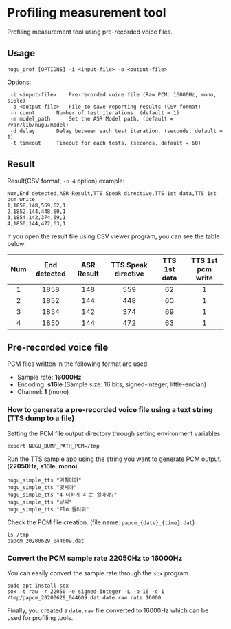 # Profiling measurement tool

Profiling measurement tool using pre-recorded voice files.

## Usage

    nugu_prof [OPTIONS] -i <input-file> -o <output-file>

Options:

     -i <input-file>	Pre-recorded voice file (Raw PCM: 16000Hz, mono, s16le)
     -o <output-file>	File to save reporting results (CSV format)
     -n count		Number of test iterations. (default = 1)
     -m model_path		Set the ASR Model path. (default = /var/lib/nugu/model)
     -d delay		Delay between each test iteration. (seconds, default = 1)
     -t timeout		Timeout for each tests. (seconds, default = 60)

## Result

Result(CSV format, `-n 4` option) example:

    Num,End detected,ASR Result,TTS Speak directive,TTS 1st data,TTS 1st pcm write
    1,1858,148,559,62,1
    2,1852,144,448,60,1
    3,1854,142,374,69,1
    4,1850,144,472,63,1

If you open the result file using CSV viewer program, you can see the table below:

|Num|End detected|ASR Result|TTS Speak directive|TTS 1st data|TTS 1st pcm write|
|:-:|:----------:|:--------:|:-----------------:|:----------:|:---------------:|
|1|1858|148|559|62|1|
|2|1852|144|448|60|1|
|3|1854|142|374|69|1|
|4|1850|144|472|63|1|

## Pre-recorded voice file

PCM files written in the following format are used.

* Sample rate: **16000Hz**
* Encoding: **s16le** (Sample size: 16 bits, signed-integer, little-endian)
* Channel: **1** (mono)

### How to generate a pre-recorded voice file using a text string (TTS dump to a file)

Setting the PCM file output directory through setting environment variables.

    export NUGU_DUMP_PATH_PCM=/tmp

Run the TTS sample app using the string you want to generate PCM output. (**22050Hz**, **s16le**, **mono**)

    nugu_simple_tts "며칠이야"
    nugu_simple_tts "몇시야"
    nugu_simple_tts "4 더하기 4 는 얼마야?"
    nugu_simple_tts "날씨"
    nugu_simple_tts "Flo 들려줘"

Check the PCM file creation. (file name: `papcm_{date}_{time}.dat`)

    ls /tmp
    papcm_20200629_044609.dat

### Convert the PCM sample rate 22050Hz to 16000Hz

You can easily convert the sample rate through the `sox` program.

    sudo apt install sox
    sox -t raw -r 22050 -e signed-integer -L -b 16 -c 1 /tmp/papcm_20200629_044609.dat date.raw rate 16000

Finally, you created a `date.raw` file converted to 16000Hz which can be used for profiling tools.
